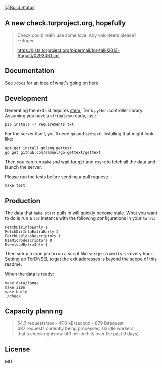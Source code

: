 [![Build Status](https://travis-ci.org/arlolra/check.png?branch=master)](https://travis-ci.org/arlolra/check)

## A new check.torproject.org, hopefully

> Check could really use some love. Any volunteers please?  
>   --Roger
>
> https://lists.torproject.org/pipermail/tor-talk/2013-August/029306.html

## Documentation

See `/docs` for an idea of what's going on here.

## Development

Generating the exit list requires [stem](https://stem.torproject.org/), Tor's `python` controller library. Assuming you have a `virtualenv` ready, just:

    pip install -r requirements.txt

For the server itself, you'll need `go` and `gettext`. Installing that might look like:

    apt-get install golang gettext
    go get github.com/samuel/go-gettext/gettext

Then you can run `make` and wait for `git` and `rsync` to fetch all the data and launch the server.

Please run the tests before sending a pull request:

    make test

## Production

The data that `make start` pulls in will quickly become stale. What you want to do is run a `tor` instance with the following configurations in your `torrc`:

    FetchDirInfoEarly 1
    FetchDirInfoExtraEarly 1
    FetchUselessDescriptors 1
    UseMicrodescriptors 0
    DownloadExtraInfo 1

Then setup a cron job to run a script like `scripts/cpexits.sh` every hour. Setting up TorDNSEL to get the exit addresses is beyond the scope of this readme.

When the data is ready:

    make data/langs
    make i18n
    make build
    ./check

## Capacity planning

> 54.7 requests/sec - 47.0 kB/second - 879 B/request  
> 487 requests currently being processed, 63 idle workers  
> that's check right now (43 million hits over the past 9 days)

## License

MIT
